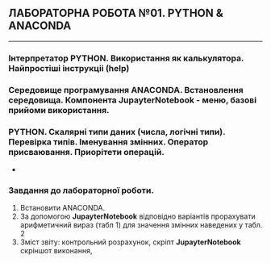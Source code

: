 ## **ЛАБОРАТОРНА РОБОТА №01. PYTHON & ANACONDA**
---
### Інтерпретатор PYTHON.  Використання як калькулятора. Найпростіші інструкціі (help)
### Середовище програмування ANACONDA. Встановлення середовища. Компонента **JupayterNotebook** -  меню, базові прийоми використання.
### PYTHON.  Скалярні типи даних (числа, логічні типи). Перевірка типів. Іменування змінних. Оператор присваювання. Приорітети операцій.
+
### **Завдання**  до лабораторної роботи.
1. Встановити ANACONDA.  
1. За допомогою **JupayterNotebook** відповідно варіантів прорахувати арифметичний вираз (табл 1) для значення змінних наведених у табл. 2
1. Зміст звіту: контрольний розрахунок, скріпт **JupayterNotebook** скріншот виконання,
